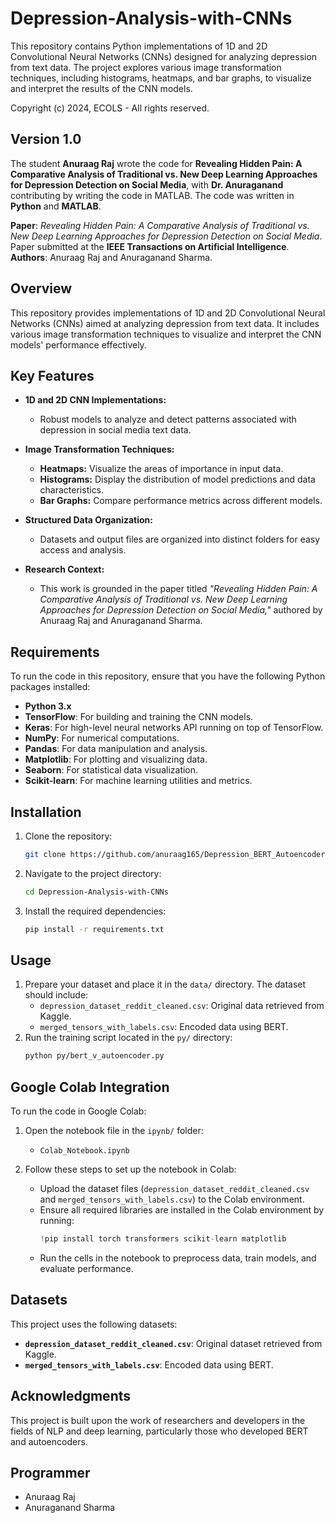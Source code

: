 # Depression-Analysis-with-CNNs
This repository contains Python implementations of 1D and 2D Convolutional Neural Networks (CNNs) designed for analyzing depression from text data. The project explores various image transformation techniques, including histograms, heatmaps, and bar graphs, to visualize and interpret the results of the CNN models.

Copyright (c) 2024, ECOLS - All rights reserved.

## Version 1.0

The student **Anuraag Raj** wrote the code for **Revealing Hidden Pain: A Comparative Analysis of Traditional vs. New Deep Learning Approaches for Depression Detection on Social Media**, with **Dr. Anuraganand** contributing by writing the code in MATLAB. The code was written in **Python** and **MATLAB**.

**Paper**: *Revealing Hidden Pain: A Comparative Analysis of Traditional vs. New Deep Learning Approaches for Depression Detection on Social Media*. Paper submitted at the **IEEE Transactions on Artificial Intelligence**.  
**Authors**: Anuraag Raj and Anuraganand Sharma.

## Overview

This repository provides implementations of 1D and 2D Convolutional Neural Networks (CNNs) aimed at analyzing depression from text data. It includes various image transformation techniques to visualize and interpret the CNN models' performance effectively.

## Key Features
- **1D and 2D CNN Implementations:** 
  - Robust models to analyze and detect patterns associated with depression in social media text data.
  
- **Image Transformation Techniques:** 
  - **Heatmaps:** Visualize the areas of importance in input data.
  - **Histograms:** Display the distribution of model predictions and data characteristics.
  - **Bar Graphs:** Compare performance metrics across different models.

- **Structured Data Organization:**
  - Datasets and output files are organized into distinct folders for easy access and analysis.

- **Research Context:** 
  - This work is grounded in the paper titled *"Revealing Hidden Pain: A Comparative Analysis of Traditional vs. New Deep Learning Approaches for Depression Detection on Social Media,"* authored by Anuraag Raj and Anuraganand Sharma.

## Requirements
To run the code in this repository, ensure that you have the following Python packages installed:

- **Python 3.x**
- **TensorFlow**: For building and training the CNN models.
- **Keras**: For high-level neural networks API running on top of TensorFlow.
- **NumPy**: For numerical computations.
- **Pandas**: For data manipulation and analysis.
- **Matplotlib**: For plotting and visualizing data.
- **Seaborn**: For statistical data visualization.
- **Scikit-learn**: For machine learning utilities and metrics.

## Installation

1. Clone the repository:
    ```bash
    git clone https://github.com/anuraag165/Depression_BERT_Autoencoder](https://github.com/ECOLS-research-group/Depression-Analysis-with-CNNs).git
    ```
2. Navigate to the project directory:
    ```bash
    cd Depression-Analysis-with-CNNs
    ```
3. Install the required dependencies:
    ```bash
    pip install -r requirements.txt
    ```

## Usage

1. Prepare your dataset and place it in the `data/` directory. The dataset should include:
    - `depression_dataset_reddit_cleaned.csv`: Original data retrieved from Kaggle.
    - `merged_tensors_with_labels.csv`: Encoded data using BERT.
2. Run the training script located in the `py/` directory:
    ```bash
    python py/bert_v_autoencoder.py
    ```

## Google Colab Integration

To run the code in Google Colab:

1. Open the notebook file in the `ipynb/` folder:
    - `Colab_Notebook.ipynb`

2. Follow these steps to set up the notebook in Colab:
    - Upload the dataset files (`depression_dataset_reddit_cleaned.csv` and `merged_tensors_with_labels.csv`) to the Colab environment.
    - Ensure all required libraries are installed in the Colab environment by running:
      ```python
      !pip install torch transformers scikit-learn matplotlib
      ```
    - Run the cells in the notebook to preprocess data, train models, and evaluate performance.

## Datasets

This project uses the following datasets:
- **`depression_dataset_reddit_cleaned.csv`**: Original dataset retrieved from Kaggle.
- **`merged_tensors_with_labels.csv`**: Encoded data using BERT.

## Acknowledgments

This project is built upon the work of researchers and developers in the fields of NLP and deep learning, particularly those who developed BERT and autoencoders.

## Programmer

- Anuraag Raj
- Anuraganand Sharma


